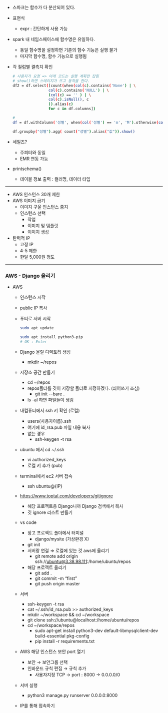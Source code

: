 - 스파크는 함수가 다 분산되어 있다.
- 표현식
    - expr : 간단하게 사용 가능
- spark 내 네임스페이스에 함수명은 유일하다.
    - 동일 함수명을 설정하면 기존의 함수 기능은 실행 불가
    - 마지막 함수명, 함수 기능으로 실행됨
- 각 컬럼별 결측치 확인
    
    ```bash
    # 사용자가 요청 => 아래 코드는 실행 계획만 잡힘
    # show()하면 스테이지가 뜨고 동작을 한다.
    df2 = df.select([count(when(col(c).contains('None') | \
    				col(c).contains('NULL') | \
    				(col(c) == '' ) | \
    				col(c).isNull(), c
    				)).alias(c)
    				for c in df.columns])
    ```
    
    ```bash
    # 
    df = df.withColumn('성별', when(col('성별') == 'm', 'M').otherwise(col('성별')))
    
    df.groupby("성별").agg( count("성별").alias("값")).show()
    ```
    
- 세일즈?
    - 주피터와 동일
    - EMR 연동 가능

- printschema()
    - 테이블 정보 출력 : 컬러명, 데이터 타입

---

- AWS 인스턴스 30개 제한
- AWS 이미지 굽기
    - 이미지 구울 인스턴스 중지
    - 인스턴스 선택
        - 작업
        - 이미지 및 템플릿
        - 이미지 생성
- 탄력적 IP
    - 고정 IP
    - 4-5 제한
    - 한달 5,000원 정도

---

### AWS - Django 올리기

- AWS
    - 인스턴스 시작
    - public IP 복사
    - 푸티로 서버 시작
        
        ```bash
        sudo apt update
        ```
        
        ```bash
        sudo apt install python3-pip
        # OK : Enter
        ```
        
    - Django 올릴 디렉토리 생성
        - mkdir ~/repos
    - 저장소 공간 만들기
        - cd ~/repos
        - repos폴더를 깃이 저장할 폴더로 지정하겠다. (띄어쓰기 조심)
            - git init --bare .
        - ls -al 하면 파일들이 생김
    - 내컴퓨터에서 ssh 키 확인 (로컬)
        - users\{사용자이름}\.ssh
        - 여기에 id_rsa.pub 파일 내용 복사
        - 없는 경우
            - ssh-keygen -t rsa
    - ubuntu 에서 cd ~/.ssh
        - vi authorized_keys
        - 로컬 키 추가 (pub)
    - terminal에서 ec2 서버 접속
        - ssh ubuntu@{IP}
    - https://www.toptal.com/developers/gitignore
        - 해당 프로젝트응 Django니까 Django 검색해서 복사
        - 깃 ignore 리스트 만들기
    - vs code
        - 장고 프로젝트 폴더에서 터미널
            - django/mysite (가상환경 X)
        - git init
        - 서버랑 연결 ⇒ 로컬에 있는 것 aws에 올리기
            - git remote add origin ssh://ubuntu@3.38.98.111:/home/ubuntu/repos
        - 해당 프로젝트 올리기
            - git add .
            - git commit -m “first”
            - git push origin master
    - 서버
        - ssh-keygen -t rsa
        - cat ~/.ssh/id_rsa.pub >> authorized_keys
        - mkdir ~/workspace && cd ~/workspace
        - git clone ssh://ubuntu@localhost:/home/ubuntu/repos
        - cd ~/workspace/repos
            - sudo apt-get install python3-dev default-libmysqlclient-dev build-essential pkg-config
            - pip install -r requirements.txt
    - AWS 해당 인스턴스 보안 port 열기
        - 보안 → 보안그룹 선택
        - 인바운드 규칙 편집 → 규칙 추가
            - 사용자지정 TCP → port : 8000 → 0.0.0.0/0
    - 서버 실행
        - python3 manage.py runserver 0.0.0.0:8000
    - IP를 통해 접속하기